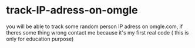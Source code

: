 # track-IP-adress-on-omgle
you will be able to track some random person IP adress on omgle.com, if theres some thing wrong contact me because it's my first real code ( this is only for  education purpose)
